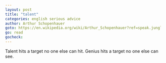 ```yaml
---
layout: post
title: "talent"
categories: english serious advice
author: Arthur Schopenhauer
goto: https://en.wikipedia.org/wiki/Arthur_Schopenhauer?ref=speak.junglestar.org
go: read
gocheck:
---
```

Talent hits a target no one else can hit. Genius hits a target no one else can see.

